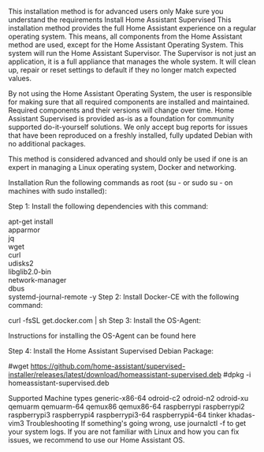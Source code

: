 This installation method is for advanced users only
Make sure you understand the requirements
Install Home Assistant Supervised
This installation method provides the full Home Assistant experience on a regular operating system. This means, all components from the Home Assistant method are used, except for the Home Assistant Operating System. This system will run the Home Assistant Supervisor. The Supervisor is not just an application, it is a full appliance that manages the whole system. It will clean up, repair or reset settings to default if they no longer match expected values.

By not using the Home Assistant Operating System, the user is responsible for making sure that all required components are installed and maintained. Required components and their versions will change over time. Home Assistant Supervised is provided as-is as a foundation for community supported do-it-yourself solutions. We only accept bug reports for issues that have been reproduced on a freshly installed, fully updated Debian with no additional packages.

This method is considered advanced and should only be used if one is an expert in managing a Linux operating system, Docker and networking.

Installation
Run the following commands as root (su - or sudo su - on machines with sudo installed):

Step 1: Install the following dependencies with this command:

apt-get install \
apparmor \
jq \
wget \
curl \
udisks2 \
libglib2.0-bin \
network-manager \
dbus \
systemd-journal-remote -y
Step 2: Install Docker-CE with the following command:

curl -fsSL get.docker.com | sh
Step 3: Install the OS-Agent:

Instructions for installing the OS-Agent can be found here

Step 4: Install the Home Assistant Supervised Debian Package:

#wget https://github.com/home-assistant/supervised-installer/releases/latest/download/homeassistant-supervised.deb 
#dpkg -i homeassistant-supervised.deb


Supported Machine types
generic-x86-64
odroid-c2
odroid-n2
odroid-xu
qemuarm
qemuarm-64
qemux86
qemux86-64
raspberrypi
raspberrypi2
raspberrypi3
raspberrypi4
raspberrypi3-64
raspberrypi4-64
tinker
khadas-vim3
Troubleshooting
If something's going wrong, use journalctl -f to get your system logs. If you are not familiar with Linux and how you can fix issues, we recommend to use our Home Assistant OS.
